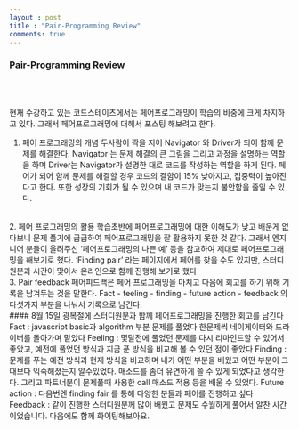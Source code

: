 ```yaml
---
layout : post
title : "Pair-Programming Review"
comments: true
---
```


### Pair-Programming Review
<br/>
<br/>

현재 수강하고 있는 코드스테이츠에서는 페어프로그래밍이 학습의 비중에 크게 차지하고 있다. 그래서 페어프로그래밍에 대해서 포스팅 해보려고 한다.

1. 페어 프로그래밍의 개념 두사람이 짝을 지어 Navigator 와 Driver가 되어 함께 문제를 해결한다. Navigator 는 문제 해결의 큰 그림을 그리고 과정을 설명하는 역할을 하며 Driver는 Navigator가 설명한 대로 코드를 작성하는 역할을 하게 된다. 페어가 되어 함께 문제를 해결할 경우 코드의 결함이 15% 낮아지고, 집중력이 높아진다고 한다. 또한 성장의 기회가 될 수 있으며 내 코드가 맞는지 불안함을 줄일 수 있다.
<br>
2. 페어 프로그래밍의 활용 학습초반에 페어프로그래밍에 대한 이해도가 낮고 배운게 없다보니 문제 풀기에 급급하여 페어프로그래밍을 잘 활용하지 못한 것 같다. 그래서 엔지니어 분들이 올려주신 ’페어프로그래밍의 나쁜 예’ 등을 참고하여 제대로 페어프로그래밍을 해보기로 했다. ‘Finding pair’ 라는 페이지에서 페어를 찾을 수도 있지만, 스터디원분과 시간이 맞아서 온라인으로 함께 진행해 보기로 했다 
<br>
3. Pair feedback 페어피드백은 페어 프로그래밍을 마치고 다음에 회고를 하기 위해 기록을 남겨두는 것을 말한다. Fact - feeling - finding - future action - feedback 의 다섯가지 부분을 나눠서 기록으로 남긴다.
<br>
#### 8월 15일 광복절에 스터디원분과 함께 페어프로그래밍을 진행한 회고를 남긴다
Fact :  javascript basic과 algorithm 부분 문제를 풀었다 한문제씩 네이게이터와 드라이버를 돌아가며 맡았다
Feeling : 몇달전에 풀었던 문제를 다시 리마인드할 수 있어서 좋았고, 예전에 풀었던 방식과 지금 푼 방식을 비교해 볼 수 있던 점이 좋았다
Finding : 문제를 푸는 예전 방식과 현재 방식을 비교하며 내가 어떤 부분을 배웠고 어떤 부분이 그때보다 익숙해졌는지 알수있었다. 매소드를 좀더 유연하게 쓸 수 있게 되었다고 생각한다. 그리고 파트너분이 문제풀때 사용한 call 매소드 적용 등을 배울 수 있었다.
Future action : 다음번엔 finding fair 를 통해 다양한 분들과 페어를 진행하고 싶다
Feedback : 같이 진행한 스터디원분께 많이 배웠고 문제도 수월하게 풀어서 알찬 시간이었습니다. 다음에도 함께 화이팅해보아요.